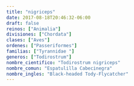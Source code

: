 ```yaml
---
title: "nigriceps"
date: 2017-08-18T20:46:32-06:00
draft: false
reinos: ["Animalia"]
divisiones: ["Chordata"]
clases: ["Aves"]
ordenes: ["Passeriformes"]
familias: ["Tyrannidae "]
generos: ["Todirostrum"]
nombre_cientifico: "Todirostrum nigriceps"
nombre_comun: "Espatulilla Cabecinegra"
nombre_ingles: "Black-headed Tody-Flycatcher"
---
```

